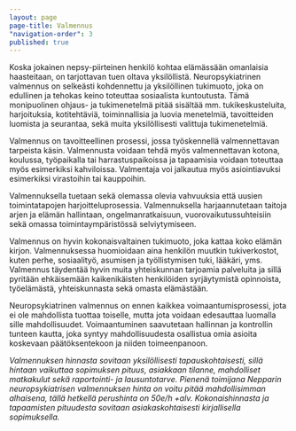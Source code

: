 ```yaml
---
layout: page
page-title: Valmennus
"navigation-order": 3
published: true
---
```





Koska jokainen nepsy-piirteinen henkilö kohtaa elämässään omanlaisia haasteitaan, on tarjottavan tuen oltava yksilöllistä. Neuropsykiatrinen valmennus on selkeästi kohdennettu ja yksilöllinen tukimuoto, joka on edullinen ja tehokas keino toteuttaa sosiaalista kuntoutusta. Tämä monipuolinen ohjaus- ja tukimenetelmä pitää sisältää mm. tukikeskusteluita, harjoituksia, kotitehtäviä, toiminnallisia ja luovia menetelmiä, tavoitteiden luomista ja seurantaa, sekä muita yksilöllisesti valittuja tukimenetelmiä.

Valmennus on tavoitteellinen prosessi, jossa työskennellä valmennettavan tarpeista käsin. Valmennusta voidaan tehdä myös valmennettavan kotona, koulussa, työpaikalla tai harrastuspaikoissa ja tapaamisia voidaan toteuttaa myös esimerkiksi kahviloissa. Valmentaja voi jalkautua myös asiointiavuksi esimerkiksi virastoihin tai kauppoihin. 

Valmennuksella tuetaan sekä olemassa olevia vahvuuksia että uusien toimintatapojen harjoitteluprosessia. Valmennuksella harjaannutetaan taitoja arjen ja elämän hallintaan, ongelmanratkaisuun, vuorovaikutussuhteisiin sekä omassa toimintaympäristössä selviytymiseen.

Valmennus on hyvin kokonaisvaltainen tukimuoto, joka kattaa koko elämän kirjon. Valmennuksessa huomioidaan aina henkilön muutkin tukiverkostot, kuten perhe, sosiaalityö, asumisen ja työllistymisen tuki, lääkäri, yms. Valmennus täydentää hyvin muita yhteiskunnan tarjoamia palveluita ja sillä pyritään ehkäisemään kaikenikäisten henkilöiden syrjäytymistä opinnoista, työelämästä, yhteiskunnasta sekä omasta elämästään.

Neuropsykiatrinen valmennus on ennen kaikkea voimaantumisprosessi, jota ei ole mahdollista tuottaa toiselle, mutta jota voidaan edesauttaa luomalla sille mahdollisuudet. Voimaantuminen saavutetaan hallinnan ja kontrollin tunteen kautta, joka syntyy mahdollisuudesta osallistua omia asioita koskevaan päätöksentekoon ja niiden toimeenpanoon.

*Valmennuksen hinnasta sovitaan yksilöllisesti tapauskohtaisesti, sillä hintaan vaikuttaa sopimuksen pituus, asiakkaan tilanne, mahdolliset matkakulut sekä  raportointi- ja lausuntotarve. Pienenä toimijana Nepparin neuropsykiatrisen valmennuksen hinta on voitu pitää mahdollisimman alhaisena, tällä hetkellä perushinta on 50e/h +alv. Kokonaishinnasta ja tapaamisten pituudesta sovitaan asiakaskohtaisesti kirjallisella sopimuksella.*

